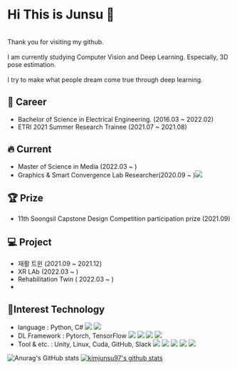 # Hi This is Junsu 👋
<br>Thank you for visiting my github.</br>
<br>I am currently studying Computer Vision and Deep Learning. Especially, 3D pose estimation.</br>
<br>I try to make what people dream come true through deep learning.</br>

## 🔭 Career
- Bachelor of Science in Electrical Engineering. (2016.03 ~ 2022.02)
- ETRI 2021 Summer Research Trainee (2021.07 ~ 2021.08)

## 🔥 Current
- Master of Science in Media (2022.03 ~ )
- Graphics & Smart Convergence Lab Researcher(2020.09 ~ )<a href="http://gsclab.kr"><img src="https://img.shields.io/badge/GSCLab-5C2D91?style=flat-square&logo=NintendoGameCube&logoColor=white"/></a>

## 🏆 Prize
- 11th Soongsil Capstone Design Competition participation prize (2021.09)

## 💻 Project
- 재활 트윈 (2021.09 ~ 2021.12)
- XR LAb (2022.03 ~ )
- Rehabilitation Twin ( 2022.03 ~ )
-
## 🔨Interest Technology
- language : Python, C#
<img src="https://img.shields.io/badge/Python-5C2D91?style=flat-square&logo=Python&logoColor=white"/></a>
<img src="https://img.shields.io/badge/C#-5C2D91?style=flat-square&logo=C Sharp&logoColor=white"/></a>
- DL Framework : Pytorch, TensorFlow
<img src="https://img.shields.io/badge/Pytorch-5C2D91?style=flat-square&logo=PyTorch&logoColor=white"/></a>
<img src="https://img.shields.io/badge/TensorFlow-5C2D91?style=flat-square&logo=TensorFlow&logoColor=white"/></a>
<img src="https://img.shields.io/badge/Keras-5C2D91?style=flat-square&logo=Keras&logoColor=white"/></a>
<img src="https://img.shields.io/badge/Scikit-Learn-5C2D91?style=flat-square&logo=scikit-learn&logoColor=white"/></a>
- Tool & etc. : Unity, Linux, Cuda, GitHub, Slack
<img src="https://img.shields.io/badge/Unity-5C2D91?style=flat-square&logo=Unity&logoColor=white"/></a>
<img src="https://img.shields.io/badge/Linux-5C2D91?style=flat-square&logo=Linux&logoColor=white"/></a>
<img src="https://img.shields.io/badge/Cuda-5C2D91?style=flat-square&logo=NVIDIA&logoColor=white"/></a>
<img src="https://img.shields.io/badge/GitHub-5C2D91?style=flat-square&logo=GitHub&logoColor=white"/></a>
<img src="https://img.shields.io/badge/Velog-5C2D91?style=flat-square&logo=Velog&logoColor=white"/></a>

![Anurag's GitHub stats](https://github-readme-stats.vercel.app/api?username=kimjunsu97&show_icons=true&theme=radical)
[![kimjunsu97's github stats](https://github-readme-stats.vercel.app/api/top-langs/?username=kimjunsu97&show_icons=true&hide_border=true&title_color=004386&icon_color=004386&layout=compact)](https://github.com/kimjunsu97ID)
<!--
**kimjunsu97/kimjunsu97** is a ✨ _special_ ✨ repository because its `README.md` (this file) appears on your GitHub profile.

Here are some ideas to get you started:

- 🔭 I’m currently working on ...
  - 숭실대학교 Graphics & Smart Convergence Lab 연구생
- 🌱 I’m currently learning ...
- 👯 I’m looking to collaborate on ...
- 🤔 I’m looking for help with ...
- 💬 Ask me about ...
- 📫 How to reach me: ...
- 😄 Pronouns: ...
- ⚡ Fun fact: ...
-->

